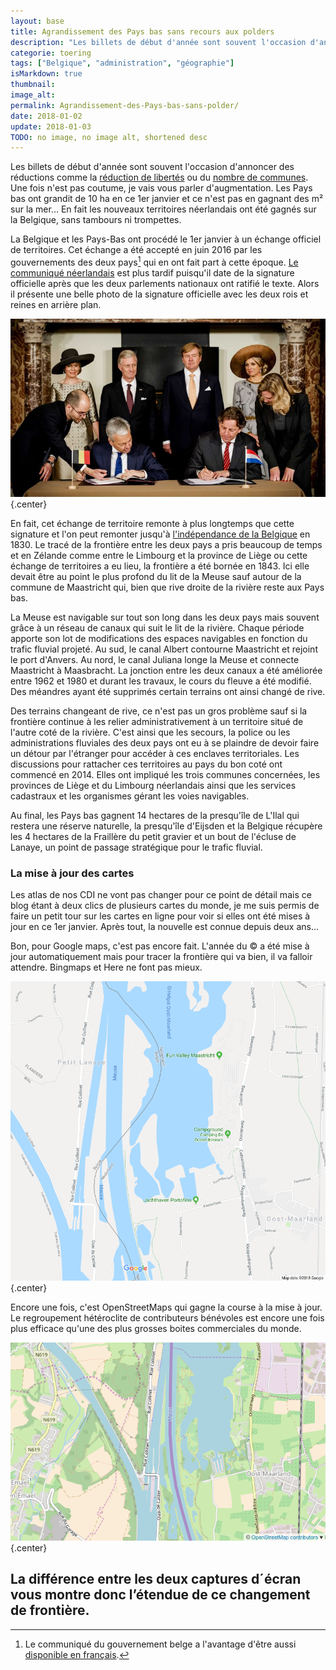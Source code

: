 ```yaml
---
layout: base
title: Agrandissement des Pays bas sans recours aux polders
description: "Les billets de début d'année sont souvent l'occasion d'annoncer des réductions comme la réduction de libertés ou du nombre de communes. Une fois n'est pas "
categorie: toering
tags: ["Belgique", "administration", "géographie"]
isMarkdown: true
thumbnail: 
image_alt: 
permalink: Agrandissement-des-Pays-bas-sans-polder/
date: 2018-01-02
update: 2018-01-03
TODO: no image, no image alt, shortened desc
---
```


Les billets de début d'année sont souvent l'occasion d'annoncer des réductions comme la [réduction de libertés](/deux-nouvelles-annees) ou du [nombre de communes](/fusions-communes-se-poursuivent). Une fois n'est pas coutume, je vais vous parler d'augmentation. Les Pays bas ont grandit de 10 ha en ce 1er janvier et ce n'est pas en gagnant des m² sur la mer… En fait les nouveaux territoires néerlandais ont été gagnés sur la Belgique, sans tambours ni trompettes.

La Belgique et les Pays-Bas ont procédé le 1er janvier à un échange officiel de territoires. Cet échange a été accepté en juin 2016 par les gouvernements des deux pays[^1] qui en ont fait part à cette époque. [Le communiqué néerlandais](https://www.rijksoverheid.nl/actueel/nieuws/2016/11/28/nederland-en-belgie-passen-grens-aan) est plus tardif puisqu'il date de la signature officielle après que les deux parlements nationaux ont ratifié le texte. Alors il présente une belle photo de la signature officielle avec les deux rois et reines en arrière plan.

![Le roi Philippe la reine Mathilde le roi Guillaume-Alexandre et la reine Maxima en arrière plan cource: Trouw (© ANP)](philippe-mathilde-guillaume-alexendre-maxima-e763.jpeg){.center}

En fait, cet échange de territoire remonte à plus longtemps que cette signature et l'on peut remonter jusqu'à [l'indépendance de la Belgique](/au-bord-de-la-belgique) en 1830. Le tracé de la frontière entre les deux pays a pris beaucoup de temps et en Zélande comme entre le Limbourg et la province de Liège ou cette échange de territoires a eu lieu, la frontière a été bornée en 1843. Ici elle devait être au point le plus profond du lit de la Meuse sauf autour de la commune de Maastricht qui, bien que rive droite de la rivière reste aux Pays bas.

La Meuse est navigable sur tout son long dans les deux pays mais souvent grâce à un réseau de canaux qui suit le lit de la rivière. Chaque période apporte son lot de modifications des espaces navigables en fonction du trafic fluvial projeté. Au sud, le canal Albert contourne Maastricht et rejoint le port d'Anvers. Au nord, le canal Juliana longe la Meuse et connecte Maastricht à Maasbracht. La jonction entre les deux canaux a été améliorée entre 1962 et 1980 et durant les travaux, le cours du fleuve a été modifié. Des méandres ayant été supprimés certain terrains ont ainsi changé de rive. 

Des terrains changeant de rive, ce n'est pas un gros problème sauf si la frontière continue à les relier administrativement à un territoire situé de l'autre coté de la rivière. C'est ainsi que les secours, la police ou les administrations fluviales des deux pays ont eu à se plaindre de devoir faire un détour par l'étranger pour accéder à ces enclaves territoriales. Les discussions pour rattacher ces territoires au pays du bon coté ont commencé en 2014. Elles ont impliqué les trois communes concernées, les provinces de Liège et du Limbourg néerlandais ainsi que les services cadastraux et les organismes gérant les voies navigables.

Au final, les Pays bas gagnent 14 hectares de la presqu'île de L'Ilal qui restera une réserve naturelle, la presqu'île d'Eijsden et la Belgique récupère les 4 hectares de la Fraillère du petit gravier et un bout de l'écluse de Lanaye, un point de passage stratégique pour le trafic fluvial.

### La mise à jour des cartes

Les atlas de nos CDI ne vont pas changer pour ce point de détail mais ce blog étant à deux clics de plusieurs cartes du monde, je me suis permis de faire un petit tour sur les cartes en ligne pour voir si elles ont été mises à jour en ce 1er janvier. Après tout, la nouvelle est connue depuis deux ans…

Bon, pour Google maps, c'est pas encore fait. L'année du © a été mise à jour automatiquement mais pour tracer la frontière qui va bien, il va falloir attendre. Bingmaps et Here ne font pas mieux.

![2018-Google-maas-wrong.png](2018-Google-maas-wrong.png){.center}

Encore une fois, c'est OpenStreetMaps qui gagne la course à la mise à jour. Le regroupement hétéroclite de contributeurs bénévoles est encore une fois plus efficace qu'une des plus grosses boites commerciales du monde.

![2018-openstreetmap-maas-a-jour.png](2018-openstreetmap-maas-a-jour.png){.center}

La différence entre les deux captures d´écran vous montre donc l’étendue de ce changement de frontière.
---
[^1]: Le communiqué du gouvernement belge a l'avantage d'être aussi [disponible en français](https://diplomatie.belgium.be/fr/newsroom/nouvelles/2016/la_belgique_et_les_pays_bas_signent_protocole_accord_sur_rectification_frontiere).